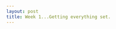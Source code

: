 ```yaml
---
layout: post
title: Week 1...Getting everything set.
---
```


<!--
The first thought I hear when I hear the phrase "open source," is shared code. A project that is open to everyone to contribute. I have never worked on open source, but it is exciting to think that I can open a project that has been worked by several people and try to contribute. Like every choice, there are some advantages with having an open source project and not having it open. If this project's purpose was to be shared and distributed, it makes a lot of sense to make it open sourced. You give everyone a chance to contribute. If the project's purpose was to be owned and not distributed, it should be closed sourced to not have unknown people potentially steal your code. That is one of the problems with having an open source project. Another popular problem is that it can become very unstructured to work with so many other people.

I registered for this class to be able to learn more about open source software development and work on open sourced projects. I thought this class looked very interesting because it was a topic that wasn't too academical (if that makes sense).

The first open sourced project that I regularly use is Visual Studio Code. I am currently using it right now. I like how simple the IDE is compared to others and it looks visually pleasing which I appreciate a lot. Another one is Java. It is my main language and the first one I have used. It is reliable and I am extremely comfortable using it. The next is React Native. I have used it a couple times in other projects and some classes. It was hard to grasp at first, but I got comfortable with it in my class and I would like to use it more for other projects. The last is the python library 'pandas.' I have used it for data science last year and it made complicated topics easier to understand and use. -->
